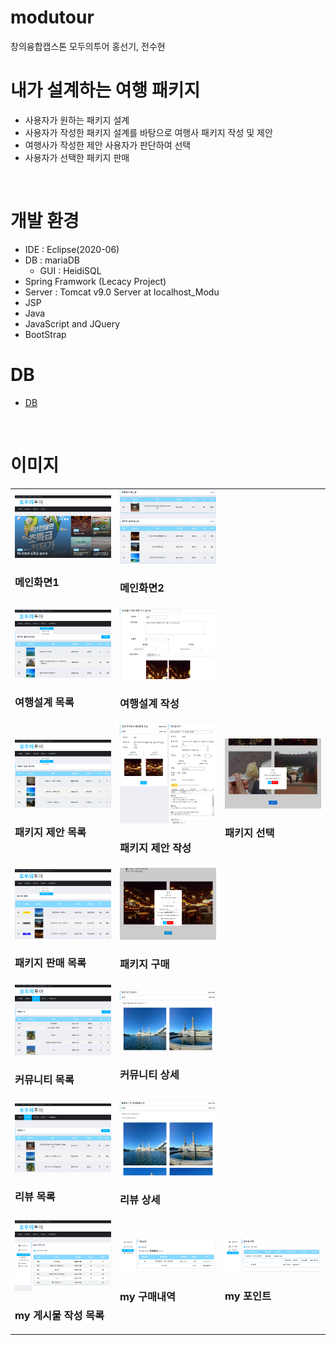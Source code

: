 # modutour
창의융합캡스톤 모두의투어 홍선기, 전수현

# 내가 설계하는 여행 패키지
- 사용자가 원하는 패키지 설계
- 사용자가 작성한 패키지 설계를 바탕으로 여행사 패키지 작성 및 제안
- 여행사가 작성한 제안 사용자가 판단하여 선택
- 사용자가 선택한 패키지 판매
<br>

# 개발 환경
- IDE : Eclipse(2020-06)
- DB : mariaDB
  - GUI : HeidiSQL
- Spring Framwork (Lecacy Project)
- Server : Tomcat v9.0 Server at localhost_Modu
- JSP
- Java
- JavaScript and JQuery
- BootStrap

# DB
- <a href="https://drive.google.com/file/d/1GspJtle_GHnuf9FV9wUJexCOClPQHm-i/view?usp=sharing">DB</a>
<br>

# 이미지
<table>
  <tr>
    <td>
      <img src="images/main1.png"><h3>메인화면1</h3>
     </td>
    <td>
      <img src="images/main2.png"><h3>메인화면2</h3>
     </td>
  </tr>
    <td>
      <img src="images/planList.png"><h3>여행설계 목록</h3>
     </td>
     <td>
      <img src="images/planWrite.png"><h3>여행설계 작성</h3>
     </td>
  <tr>
    <td>
      <img src="images/suggestList.png"><h3>패키지 제안 목록</h3>
     </td>
     <td>
      <img src="images/suggestWrtie.png"><h3>패키지 제안 작성</h3>
     </td>
     <td>
      <img src="images/select.png"><h3>패키지 선택</h3>
     </td>
  </tr>
  <tr>
    <td>
      <img src="images/sellList.png"><h3>패키지 판매 목록</h3>
     </td>
     <td>
      <img src="images/purchase.png"><h3>패키지 구매</h3>
     </td>
  </tr>
  <tr>
    <td>
      <img src="images/communityList.png"><h3>커뮤니티 목록</h3>
     </td>
     <td>
      <img src="images/communityView.png"><h3>커뮤니티 상세</h3>
     </td>
  </tr>
  <tr>
    <td>
      <img src="images/reviewList.png"><h3>리뷰 목록</h3>
     </td>
     <td>
      <img src="images/reviewView.png"><h3>리뷰 상세</h3>
     </td>
  </tr>
  <tr>
    <td>
      <img src="images/myPageBoardList.png"><h3>my 게시물 작성 목록</h3>
     </td>
     <td>
      <img src="images/myPagePurchase.png"><h3>my 구매내역</h3>
     </td>
     <td>
      <img src="images/myPagePoint.png"><h3>my 포인트</h3>
     </td>
  </tr>
</table>
